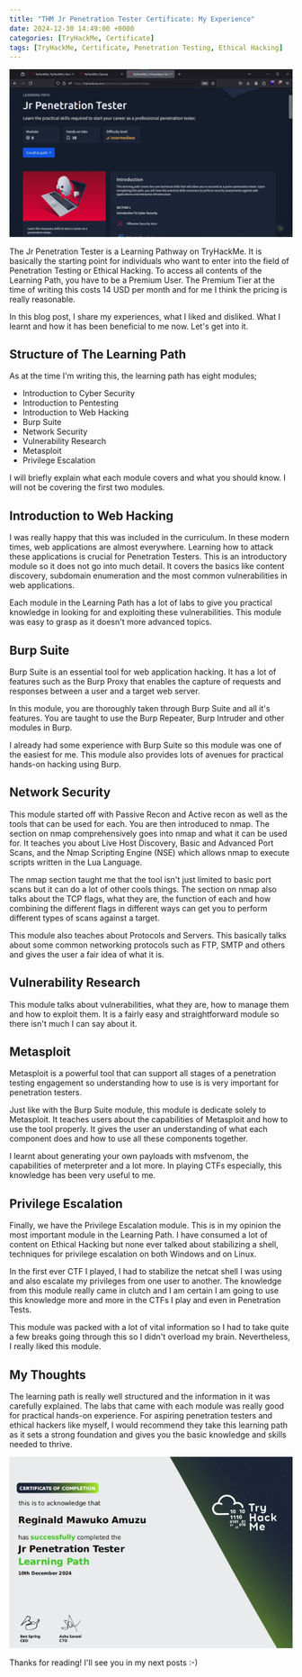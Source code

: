 ```yaml
---
title: "THM Jr Penetration Tester Certificate: My Experience"
date: 2024-12-30 14:49:00 +0000
categories: [TryHackMe, Certificate]
tags: [TryHackMe, Certificate, Penetration Testing, Ethical Hacking]
---
```


![Jr Penetation Tester Curriculum](assets/images/post-30-12-24/curriculum.jpg)

The Jr Penetration Tester is a Learning Pathway on TryHackMe. It is basically the starting point for individuals who want to enter into the field of Penetration Testing or Ethical Hacking. To access all contents of the Learning Path, you have to be a Premium User. The Premium Tier at the time of writing this costs 14 USD per month and for me I think the pricing is really reasonable.

In this blog post, I share my experiences, what I liked and disliked. What I learnt and how it has been beneficial to me now. Let's get into it.

## Structure of The Learning Path

As at the time I'm writing this, the learning path has eight modules;

- Introduction to Cyber Security
- Introduction to Pentesting
- Introduction to Web Hacking
- Burp Suite
- Network Security
- Vulnerability Research
- Metasploit
- Privilege Escalation

I will briefly explain what each module covers and what you should know. I will not be covering the first two modules.

## Introduction to Web Hacking

I was really happy that this was included in the curriculum. In these modern times, web applications are almost everywhere. Learning how to attack these applications is crucial for Penetration Testers. This is an introductory module so it does not go into much detail. It covers the basics like content discovery, subdomain enumeration and the most common vulnerabilities in web applications.

Each module in the Learning Path has a lot of labs to give you practical knowledge in looking for and exploiting these vulnerabilities. This module was easy to grasp as it doesn't more advanced topics.

## Burp Suite

Burp Suite is an essential tool for web application hacking. It has a lot of features such as the Burp Proxy that enables the capture of requests and responses between a user and a target web server.

In this module, you are thoroughly taken through Burp Suite and all it's features. You are taught to use the Burp Repeater, Burp Intruder and other modules in Burp.

I already had some experience with Burp Suite so this module was one of the easiest for me. This module also provides lots of avenues for practical hands-on hacking using Burp.

## Network Security

This module started off with Passive Recon and Active recon as well as the tools that can be used for each. You are then introduced to nmap. The section on nmap comprehensively goes into nmap and what it can be used for. It teaches you about Live Host Discovery, Basic and Advanced Port Scans, and the Nmap Scripting Engine (NSE) which allows nmap to execute scripts written in the Lua Language.

The nmap section taught me that the tool isn't just limited to basic port scans but it can do a lot of other cools things. The section on nmap also talks about the TCP flags, what they are, the function of each and how combining the different flags in different ways can get you to perform different types of scans against a target.

This module also teaches about Protocols and Servers. This basically talks about some common networking protocols such as FTP, SMTP and others and gives the user a fair idea of what it is.

## Vulnerability Research

This module talks about vulnerabilities, what they are, how to manage them and how to exploit them. It is a fairly easy and straightforward module so there isn't much I can say about it.

## Metasploit

Metasploit is a powerful tool that can support all stages of a penetration testing engagement so understanding how to use is is very important for penetration testers.

Just like with the Burp Suite module, this module is dedicate solely to Metasploit. It teaches users about the capabilities of Metasploit and how to use the tool properly. It gives the user an understanding of what each component does and how to use all these components together.

I learnt about generating your own payloads with msfvenom, the capabilities of meterpreter and a lot more. In playing CTFs especially, this knowledge has been very useful to me.

## Privilege Escalation

Finally, we have the Privilege Escalation module. This is in my opinion the most important module in the Learning Path. I have consumed a lot of content on Ethical Hacking but none ever talked about stabilizing a shell, techniques for privilege escalation on both Windows and on Linux.

In the first ever CTF I played, I had to stabilize the netcat shell I was using and also escalate my privileges from one user to another. The knowledge from this module really came in clutch and I am certain I am going to use this knowledge more and more in the CTFs I play and even in Penetration Tests.

This module was packed with a lot of vital information so I had to take quite a few breaks going through this so I didn't overload my brain. Nevertheless, I really liked this module.

## My Thoughts

The learning path is really well structured and the information in it was carefully explained. The labs that came with each module was really good for practical hands-on experience. For aspiring penetration testers and ethical hackers like myself, I would recommend they take this learning path as it sets a strong foundation and gives you the basic knowledge and skills needed to thrive.

![Certificate](assets/images/post-30-12-24/jr-penetration-tester-cert.jpg)

Thanks for reading! I'll see you in my next posts :-)
